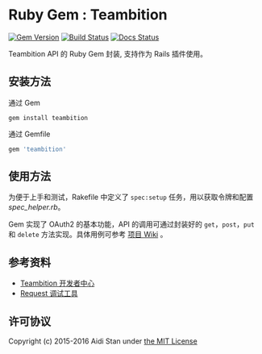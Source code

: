 # Ruby Gem : Teambition
[![Gem Version](https://badge.fury.io/rb/teambition.svg)](http://badge.fury.io/rb/teambition)
[![Build Status](https://travis-ci.org/aidistan/ruby-teambition.svg?branch=master)](https://travis-ci.org/aidistan/ruby-teambition)
[![Docs Status](http://inch-ci.org/github/aidistan/ruby-teambition.svg?branch=master)](http://inch-ci.org/github/aidistan/ruby-teambition)

Teambition API 的 Ruby Gem 封装, 支持作为 Rails 插件使用。

## 安装方法

通过 Gem

```shell
gem install teambition
```

通过 Gemfile

```ruby
gem 'teambition'
```

## 使用方法

为便于上手和测试，Rakefile 中定义了 `spec:setup` 任务，用以获取令牌和配置 *spec_helper.rb*。

Gem 实现了 OAuth2 的基本功能，API 的调用可通过封装好的 `get`，`post`，`put` 和 `delete` 方法实现。具体用例可参考 [项目 Wiki](https://github.com/aidistan/ruby-teambition/wiki) 。

## 参考资料

- [Teambition 开发者中心](https://docs.teambition.com/wiki/)
- [Request 调试工具](http://request.lesschat.com/)

## 许可协议

Copyright (c) 2015-2016 Aidi Stan under [the MIT License](https://github.com/aidistan/ruby-teambition/blob/master/LICENSE)
